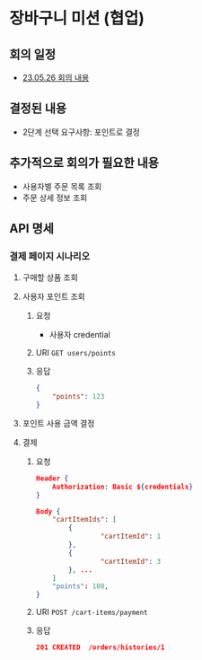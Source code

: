 # 장바구니 미션 (협업)

## 회의 일정

- [23.05.26 회의 내용](https://deciduous-buffalo-838.notion.site/091f083751e1486c99356e8d5c46c009)

## 결정된 내용

- 2단계 선택 요구사항: 포인트로 결정

## 추가적으로 회의가 필요한 내용

- 사용자별 주문 목록 조회
- 주문 상세 정보 조회

## API 명세

### 결제 페이지 시나리오

1. 구매할 상품 조회 
2. 사용자 포인트 조회
    1. 요청 
        - 사용자 credential
    2. URI
        `GET users/points`
    3. 응답
        
        ```json
        {
        	"points": 123 
        }
        ```
        
3. 포인트 사용 금액 결정
4. 결제
    1. 요청
        ```json
        Header {
        	Authorization: Basic ${credentials}
        }
        
        Body {
        	"cartItemIds": [
        		{
        				"cartItemId": 1 
        		},
        		{
        				"cartItemId": 3
        		}, ...
        	]
        	"points": 100,
        }
        ```
        
    2. URI
        `POST /cart-items/payment`
    3. 응답
        
        ```json
        201 CREATED  /orders/histories/1
        ```
